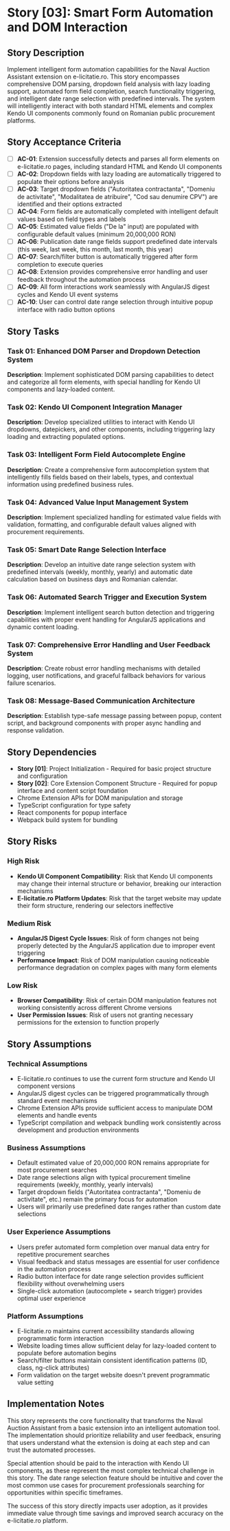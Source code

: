 # Story [03]: Smart Form Automation and DOM Interaction

## Story Description

Implement intelligent form automation capabilities for the Naval Auction Assistant extension on e-licitatie.ro. This story encompasses comprehensive DOM parsing, dropdown field analysis with lazy loading support, automated form field completion, search functionality triggering, and intelligent date range selection with predefined intervals. The system will intelligently interact with both standard HTML elements and complex Kendo UI components commonly found on Romanian public procurement platforms.

## Story Acceptance Criteria

- [ ] **AC-01**: Extension successfully detects and parses all form elements on e-licitatie.ro pages, including standard HTML and Kendo UI components
- [ ] **AC-02**: Dropdown fields with lazy loading are automatically triggered to populate their options before analysis
- [ ] **AC-03**: Target dropdown fields ("Autoritatea contractanta", "Domeniu de activitate", "Modalitatea de atribuire", "Cod sau denumire CPV") are identified and their options extracted
- [ ] **AC-04**: Form fields are automatically completed with intelligent default values based on field types and labels
- [ ] **AC-05**: Estimated value fields ("De la" input) are populated with configurable default values (minimum 20,000,000 RON)
- [ ] **AC-06**: Publication date range fields support predefined date intervals (this week, last week, this month, last month, this year)
- [ ] **AC-07**: Search/filter button is automatically triggered after form completion to execute queries
- [ ] **AC-08**: Extension provides comprehensive error handling and user feedback throughout the automation process
- [ ] **AC-09**: All form interactions work seamlessly with AngularJS digest cycles and Kendo UI event systems
- [ ] **AC-10**: User can control date range selection through intuitive popup interface with radio button options

## Story Tasks

### Task 01: Enhanced DOM Parser and Dropdown Detection System
**Description**: Implement sophisticated DOM parsing capabilities to detect and categorize all form elements, with special handling for Kendo UI components and lazy-loaded content.

### Task 02: Kendo UI Component Integration Manager
**Description**: Develop specialized utilities to interact with Kendo UI dropdowns, datepickers, and other components, including triggering lazy loading and extracting populated options.

### Task 03: Intelligent Form Field Autocomplete Engine
**Description**: Create a comprehensive form autocompletion system that intelligently fills fields based on their labels, types, and contextual information using predefined business rules.

### Task 04: Advanced Value Input Management System
**Description**: Implement specialized handling for estimated value fields with validation, formatting, and configurable default values aligned with procurement requirements.

### Task 05: Smart Date Range Selection Interface
**Description**: Develop an intuitive date range selection system with predefined intervals (weekly, monthly, yearly) and automatic date calculation based on business days and Romanian calendar.

### Task 06: Automated Search Trigger and Execution System
**Description**: Implement intelligent search button detection and triggering capabilities with proper event handling for AngularJS applications and dynamic content loading.

### Task 07: Comprehensive Error Handling and User Feedback System
**Description**: Create robust error handling mechanisms with detailed logging, user notifications, and graceful fallback behaviors for various failure scenarios.

### Task 08: Message-Based Communication Architecture
**Description**: Establish type-safe message passing between popup, content script, and background components with proper async handling and response validation.

## Story Dependencies

- **Story [01]**: Project Initialization - Required for basic project structure and configuration
- **Story [02]**: Core Extension Component Structure - Required for popup interface and content script foundation
- Chrome Extension APIs for DOM manipulation and storage
- TypeScript configuration for type safety
- React components for popup interface
- Webpack build system for bundling

## Story Risks

### High Risk
- **Kendo UI Component Compatibility**: Risk that Kendo UI components may change their internal structure or behavior, breaking our interaction mechanisms
- **E-licitatie.ro Platform Updates**: Risk that the target website may update their form structure, rendering our selectors ineffective

### Medium Risk
- **AngularJS Digest Cycle Issues**: Risk of form changes not being properly detected by the AngularJS application due to improper event triggering
- **Performance Impact**: Risk of DOM manipulation causing noticeable performance degradation on complex pages with many form elements

### Low Risk
- **Browser Compatibility**: Risk of certain DOM manipulation features not working consistently across different Chrome versions
- **User Permission Issues**: Risk of users not granting necessary permissions for the extension to function properly

## Story Assumptions

### Technical Assumptions
- E-licitatie.ro continues to use the current form structure and Kendo UI component versions
- AngularJS digest cycles can be triggered programmatically through standard event mechanisms
- Chrome Extension APIs provide sufficient access to manipulate DOM elements and handle events
- TypeScript compilation and webpack bundling work consistently across development and production environments

### Business Assumptions
- Default estimated value of 20,000,000 RON remains appropriate for most procurement searches
- Date range selections align with typical procurement timeline requirements (weekly, monthly, yearly intervals)
- Target dropdown fields ("Autoritatea contractanta", "Domeniu de activitate", etc.) remain the primary focus for automation
- Users will primarily use predefined date ranges rather than custom date selections

### User Experience Assumptions
- Users prefer automated form completion over manual data entry for repetitive procurement searches
- Visual feedback and status messages are essential for user confidence in the automation process
- Radio button interface for date range selection provides sufficient flexibility without overwhelming users
- Single-click automation (autocomplete + search trigger) provides optimal user experience

### Platform Assumptions
- E-licitatie.ro maintains current accessibility standards allowing programmatic form interaction
- Website loading times allow sufficient delay for lazy-loaded content to populate before automation begins
- Search/filter buttons maintain consistent identification patterns (ID, class, ng-click attributes)
- Form validation on the target website doesn't prevent programmatic value setting

## Implementation Notes

This story represents the core functionality that transforms the Naval Auction Assistant from a basic extension into an intelligent automation tool. The implementation should prioritize reliability and user feedback, ensuring that users understand what the extension is doing at each step and can trust the automated processes.

Special attention should be paid to the interaction with Kendo UI components, as these represent the most complex technical challenge in this story. The date range selection feature should be intuitive and cover the most common use cases for procurement professionals searching for opportunities within specific timeframes.

The success of this story directly impacts user adoption, as it provides immediate value through time savings and improved search accuracy on the e-licitatie.ro platform. 